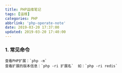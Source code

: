 ```yaml
---
title: PHP运维笔记
tags: [运维]
categories: PHP
abbrlink: 'php-operate-note'
date: 2019-03-20 17:37:00
updated: 2019-03-20 17:40:00
---
```


### 1. 常见命令
    查看PHP扩展：`php -m`
    查看扩展的版本信息：`php -ri 扩展名`  如：`php -ri redis`

